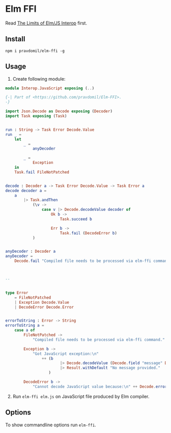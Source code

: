 # Elm FFI

Read [The Limits of Elm/JS Interop](https://guide.elm-lang.org/interop/limits.html) first.

## Install

`npm i pravdomil/elm-ffi -g`

## Usage

1. Create following module:

```elm
module Interop.JavaScript exposing (..)

{-| Part of <https://github.com/pravdomil/Elm-FFI>.
-}

import Json.Decode as Decode exposing (Decoder)
import Task exposing (Task)


run : String -> Task Error Decode.Value
run _ =
    let
        _ =
            anyDecoder

        _ =
            Exception
    in
    Task.fail FileNotPatched


decode : Decoder a -> Task Error Decode.Value -> Task Error a
decode decoder a =
    a
        |> Task.andThen
            (\v ->
                case v |> Decode.decodeValue decoder of
                    Ok b ->
                        Task.succeed b

                    Err b ->
                        Task.fail (DecodeError b)
            )


anyDecoder : Decoder a
anyDecoder =
    Decode.fail "Compiled file needs to be processed via elm-ffi command."



--


type Error
    = FileNotPatched
    | Exception Decode.Value
    | DecodeError Decode.Error


errorToString : Error -> String
errorToString a =
    case a of
        FileNotPatched ->
            "Compiled file needs to be processed via elm-ffi command."

        Exception b ->
            "Got JavaScript exception:\n"
                ++ (b
                        |> Decode.decodeValue (Decode.field "message" Decode.string)
                        |> Result.withDefault "No message provided."
                   )

        DecodeError b ->
            "Cannot decode JavaScript value because:\n" ++ Decode.errorToString b
```

2. Run `elm-ffi elm.js` on JavaScript file produced by Elm compiler.

## Options

To show commandline options run `elm-ffi`.
